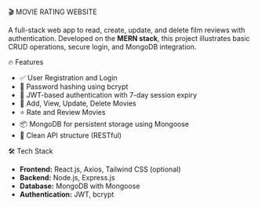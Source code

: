 🎬 MOVIE RATING WEBSITE

A full-stack web app to read, create, update, and delete film reviews with authentication. Developed on the **MERN stack**, this project illustrates basic CRUD operations, secure login, and MongoDB integration.

🔥 Features

- ✅ User Registration and Login
- 🔐 Password hashing using bcrypt
- 🔑 JWT-based authentication with 7-day session expiry
- 🎥 Add, View, Update, Delete Movies
- ⭐ Rate and Review Movies
- 📦 MongoDB for persistent storage using Mongoose
- 🧭 Clean API structure (RESTful)

🛠️ Tech Stack

- **Frontend:** React.js, Axios, Tailwind CSS (optional)
- **Backend:** Node.js, Express.js
- **Database:** MongoDB with Mongoose
- **Authentication:** JWT, bcrypt





